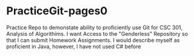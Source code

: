 # PracticeGit-pages0
Practice Repo to demonstate ability to proficiently use Git for CSC 301, Analysis of Algorithims. 
I want Access to the "Genderless" Repository so that I can submit Homework Assignments.
I would describe myself as proficient in Java, however, I have not used C# before